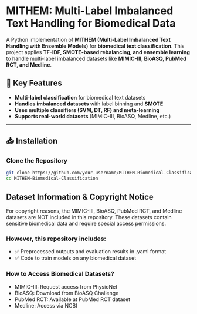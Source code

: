 # MITHEM: Multi-Label Imbalanced Text Handling for Biomedical Data

A Python implementation of **MITHEM (Multi-Label Imbalanced Text Handling with Ensemble Models)** for **biomedical text classification**. This project applies **TF-IDF, SMOTE-based rebalancing, and ensemble learning** to handle multi-label imbalanced datasets like **MIMIC-III, BioASQ, PubMed RCT, and Medline**.  

## 🚀 Key Features
- **Multi-label classification** for biomedical text datasets  
- **Handles imbalanced datasets** with label binning and **SMOTE**  
- **Uses multiple classifiers (SVM, DT, RF) and meta-learning**  
- **Supports real-world datasets** (MIMIC-III, BioASQ, Medline, etc.)  

---

## 📥 Installation
### Clone the Repository
```bash
git clone https://github.com/your-username/MITHEM-Biomedical-Classification.git
cd MITHEM-Biomedical-Classification
```
## Dataset Information & Copyright Notice
For copyright reasons, the MIMIC-III, BioASQ, PubMed RCT, and Medline datasets are NOT included in this repository. These datasets contain sensitive biomedical data and require special access permissions.

### However, this repository includes:
- ✅ Preprocessed outputs and evaluation results in .yaml format
- ✅ Code to train models on any biomedical dataset

### How to Access Biomedical Datasets?
- MIMIC-III: Request access from PhysioNet
- BioASQ: Download from BioASQ Challenge
- PubMed RCT: Available at PubMed RCT dataset
- Medline: Access via NCBI
